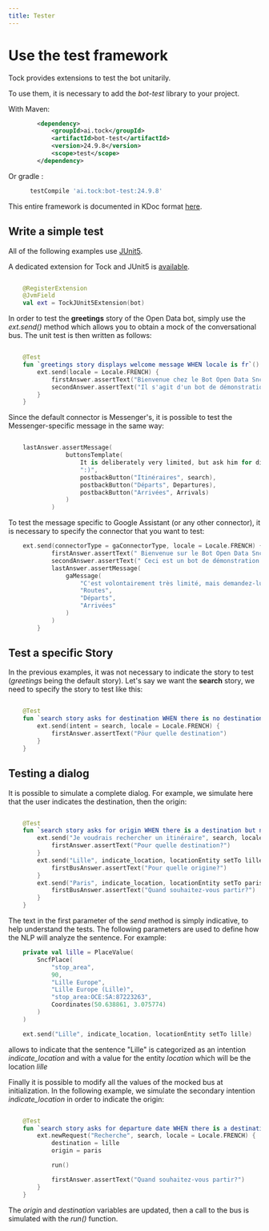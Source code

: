 ```yaml
---
title: Tester
---
```


# Use the test framework

Tock provides extensions to test the bot unitarily.

To use them, it is necessary to add the *bot-test* library to your project.

With Maven:

```xml
        <dependency>
            <groupId>ai.tock</groupId>
            <artifactId>bot-test</artifactId>
            <version>24.9.8</version>
            <scope>test</scope>
        </dependency>
```

Or gradle :

```groovy
      testCompile 'ai.tock:bot-test:24.9.8'
``` 

This entire framework is documented in KDoc format [here](https://doc.tock.ai/tock/dokka/tock/ai.tock.bot.test).

## Write a simple test

All of the following examples use [JUnit5](https://junit.org/junit5/).

A dedicated extension for Tock and JUnit5 is [available](https://doc.tock.ai/tock/dokka/tock/ai.tock.bot.test.junit/-tock-j-unit5-extension/index.html).

```kotlin

    @RegisterExtension
    @JvmField
    val ext = TockJUnit5Extension(bot)
```
In order to test the **greetings** story of the Open Data bot, simply use the *ext.send()* method
which allows you to obtain a mock of the conversational bus. The unit test is then written as follows:

```kotlin

    @Test
    fun `greetings story displays welcome message WHEN locale is fr`() {
        ext.send(locale = Locale.FRENCH) {
            firstAnswer.assertText("Bienvenue chez le Bot Open Data Sncf! :)")
            secondAnswer.assertText("Il s'agit d'un bot de démonstration du framework Tock : https://github.com/theopenconversationkit/tock")
        }
    }
```

Since the default connector is Messenger's, it is possible to test the Messenger-specific message in the same way:

```kotlin

    lastAnswer.assertMessage(
                buttonsTemplate(
                    It is deliberately very limited, but ask him for directions or departures from a station and see the result!
                    ":)",
                    postbackButton("Itinéraires", search),
                    postbackButton("Départs", Departures),
                    postbackButton("Arrivées", Arrivals)
                )
            )
```

To test the message specific to Google Assistant (or any other connector),
it is necessary to specify the connector that you want to test:

```kotlin
    ext.send(connectorType = gaConnectorType, locale = Locale.FRENCH) {
            firstAnswer.assertText(" Bienvenue sur le Bot Open Data Sncf !:)")
            secondAnswer.assertText(" Ceci est un bot de démonstration du framework Tock: https://github.com/theopenconversationkit/tock")
            lastAnswer.assertMessage(
                gaMessage(
                    "C'est volontairement très limité, mais demandez-lui un itinéraire ou des départs d'une gare et voyez le résultat ! :)",
                    "Routes",
                    "Départs",
                    "Arrivées"
                )
            )
        }
```

## Test a specific Story

In the previous examples, it was not necessary to indicate the story to test (*greetings* being the default story).
Let's say we want the **search** story, we need to specify the story to test like this:

```kotlin

    @Test
    fun `search story asks for destination WHEN there is no destination in context`() {
        ext.send(intent = search, locale = Locale.FRENCH) {
            firstAnswer.assertText("Pöur quelle destination")
        }
    }

```

## Testing a dialog

It is possible to simulate a complete dialog. For example, we simulate here that the user indicates the destination, then the origin:

```kotlin

    @Test
    fun `search story asks for origin WHEN there is a destination but no origin in context`() {
        ext.send("Je voudrais rechercher un itinéraire", search, locale = Locale.FRENCH) {
            firstAnswer.assertText("Pour quelle destination?")
        }
        ext.send("Lille", indicate_location, locationEntity setTo lille) {
            firstBusAnswer.assertText("Pour quelle origine?")
        }
        ext.send("Paris", indicate_location, locationEntity setTo paris) {
            firstBusAnswer.assertText("Quand souhaitez-vous partir?")
        }
    }
``` 

The text in the first parameter of the *send* method is simply indicative, to help understand the tests.
The following parameters are used to define how the NLP will analyze the sentence.
For example:

```kotlin
    private val lille = PlaceValue(
        SncfPlace(
            "stop_area",
            90,
            "Lille Europe",
            "Lille Europe (Lille)",
            "stop_area:OCE:SA:87223263",
            Coordinates(50.638861, 3.075774)
        )
    )

    ext.send("Lille", indicate_location, locationEntity setTo lille)
```

allows to indicate that the sentence "Lille" is categorized as an intention *indicate_location* and with a value
for the entity *location* which will be the location *lille*

Finally it is possible to modify all the values ​​of the mocked bus at initialization. In the following example, we simulate the secondary intention *indicate_location*
in order to indicate the origin:

```kotlin

    @Test
    fun `search story asks for departure date WHEN there is a destination and an origin but no departure date in context`() {
        ext.newRequest("Recherche", search, locale = Locale.FRENCH) {
            destination = lille
            origin = paris

            run()

            firstAnswer.assertText("Quand souhaitez-vous partir?")
        }
    }
```  
The *origin* and *destination* variables are updated, then a call to the bus is simulated with the *run()* function.

